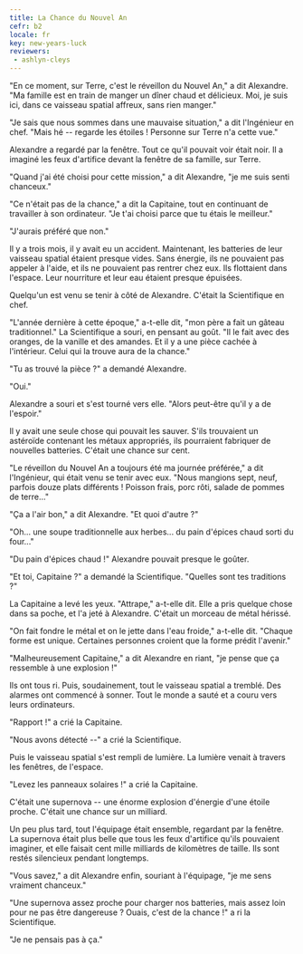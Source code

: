 ```yaml
---
title: La Chance du Nouvel An
cefr: b2
locale: fr
key: new-years-luck
reviewers:
 - ashlyn-cleys
---
```


"En ce moment, sur Terre, c'est le réveillon du Nouvel An," a dit Alexandre. "Ma famille est en train de manger un dîner chaud et délicieux. Moi, je suis ici, dans ce vaisseau spatial affreux, sans rien manger."

"Je sais que nous sommes dans une mauvaise situation," a dit l'Ingénieur en chef. "Mais hé -- regarde les étoiles ! Personne sur Terre n'a cette vue."

Alexandre a regardé par la fenêtre. Tout ce qu'il pouvait voir était noir. Il a imaginé les feux d'artifice devant la fenêtre de sa famille, sur Terre.

"Quand j'ai été choisi pour cette mission," a dit Alexandre, "je me suis senti chanceux."

"Ce n'était pas de la chance," a dit la Capitaine, tout en continuant de travailler à son ordinateur. "Je t'ai choisi parce que tu étais le meilleur."

"J'aurais préféré que non."

Il y a trois mois, il y avait eu un accident. Maintenant, les batteries de leur vaisseau spatial étaient presque vides. Sans énergie, ils ne pouvaient pas appeler à l'aide, et ils ne pouvaient pas rentrer chez eux. Ils flottaient dans l'espace. Leur nourriture et leur eau étaient presque épuisées.

Quelqu'un est venu se tenir à côté de Alexandre. C'était la Scientifique en chef.

"L'année dernière à cette époque," a-t-elle dit, "mon père a fait un gâteau traditionnel." La Scientifique a souri, en pensant au goût. "Il le fait avec des oranges, de la vanille et des amandes. Et il y a une pièce cachée à l'intérieur. Celui qui la trouve aura de la chance."

"Tu as trouvé la pièce ?" a demandé Alexandre.

"Oui."

Alexandre a souri et s'est tourné vers elle. "Alors peut-être qu'il y a de l'espoir."

Il y avait une seule chose qui pouvait les sauver. S'ils trouvaient un astéroïde contenant les métaux appropriés, ils pourraient fabriquer de nouvelles batteries. C'était une chance sur cent.

"Le réveillon du Nouvel An a toujours été ma journée préférée," a dit l'Ingénieur, qui était venu se tenir avec eux. "Nous mangions sept, neuf, parfois douze plats différents ! Poisson frais, porc rôti, salade de pommes de terre..."

"Ça a l'air bon," a dit Alexandre. "Et quoi d'autre ?"

"Oh... une soupe traditionnelle aux herbes... du pain d'épices chaud sorti du four..."

"Du pain d'épices chaud !" Alexandre pouvait presque le goûter.

"Et toi, Capitaine ?" a demandé la Scientifique. "Quelles sont tes traditions ?"

La Capitaine a levé les yeux. "Attrape," a-t-elle dit. Elle a pris quelque chose dans sa poche, et l'a jeté à Alexandre. C'était un morceau de métal hérissé.

"On fait fondre le métal et on le jette dans l'eau froide," a-t-elle dit. "Chaque forme est unique. Certaines personnes croient que la forme prédit l'avenir."

"Malheureusement Capitaine," a dit Alexandre en riant, "je pense que ça ressemble à une explosion !"

Ils ont tous ri. Puis, soudainement, tout le vaisseau spatial a tremblé. Des alarmes ont commencé à sonner. Tout le monde a sauté et a couru vers leurs ordinateurs.

"Rapport !" a crié la Capitaine.

"Nous avons détecté --" a crié la Scientifique.

Puis le vaisseau spatial s'est rempli de lumière. La lumière venait à travers les fenêtres, de l'espace.

"Levez les panneaux solaires !" a crié la Capitaine.

C'était une supernova -- une énorme explosion d'énergie d'une étoile proche. C'était une chance sur un milliard.

Un peu plus tard, tout l'équipage était ensemble, regardant par la fenêtre. La supernova était plus belle que tous les feux d'artifice qu'ils pouvaient imaginer, et elle faisait cent mille milliards de kilomètres de taille. Ils sont restés silencieux pendant longtemps.

"Vous savez," a dit Alexandre enfin, souriant à l'équipage, "je me sens vraiment chanceux."

"Une supernova assez proche pour charger nos batteries, mais assez loin pour ne pas être dangereuse ? Ouais, c'est de la chance !" a ri la Scientifique.

"Je ne pensais pas à ça."